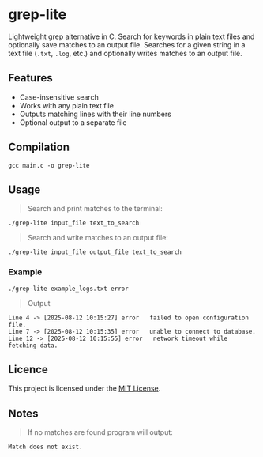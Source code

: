 # grep-lite
Lightweight grep alternative in C. Search for keywords in plain text files and optionally save matches to an output file.
Searches for a given string in a text file (`.txt`, `.log`, etc.) and optionally writes matches to an output file.

## Features


- Case-insensitive search
- Works with any plain text file
- Outputs matching lines with their line numbers
- Optional output to a separate file

## Compilation


`gcc main.c -o grep-lite`

## Usage


> Search and print matches to the terminal:

`./grep-lite input_file text_to_search`

> Search and write matches to an output file:

`./grep-lite input_file output_file text_to_search`

### Example

`./grep-lite example_logs.txt error`
> Output

    Line 4 -> [2025-08-12 10:15:27] error   failed to open configuration file.
    Line 7 -> [2025-08-12 10:15:35] error   unable to connect to database.
    Line 12 -> [2025-08-12 10:15:55] error   network timeout while fetching data.

## Licence

This project is licensed under the [MIT License](https://github.com/erenyata/grep-lite/blob/main/LICENSE).

## Notes

> If no matches are found program will output:

    Match does not exist.
